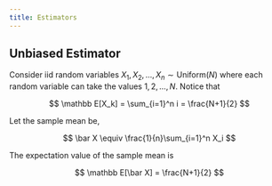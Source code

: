 ```yaml
---
title: Estimators
---
```


## Unbiased Estimator

Consider iid random variables $X_1, X_2, \ldots, X_n \sim \text{Uniform}(N)$ where each random variable can take the values $1,2,\ldots,N$. Notice that

$$
\mathbb E[X_k] = \sum_{i=1}^n i = \frac{N+1}{2}
$$

Let the sample mean be,

$$
\bar X \equiv \frac{1}{n}\sum_{i=1}^n X_i
$$

The expectation value of the sample mean is

$$
\mathbb E[\bar X] = \frac{N+1}{2}
$$